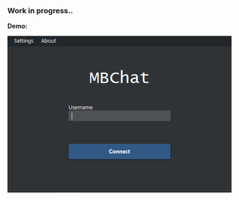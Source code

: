 ### Work in progress..

 **Demo:**
 
![alt text](https://raw.githubusercontent.com/embeage/mbchat/master/demo.gif "Demo")